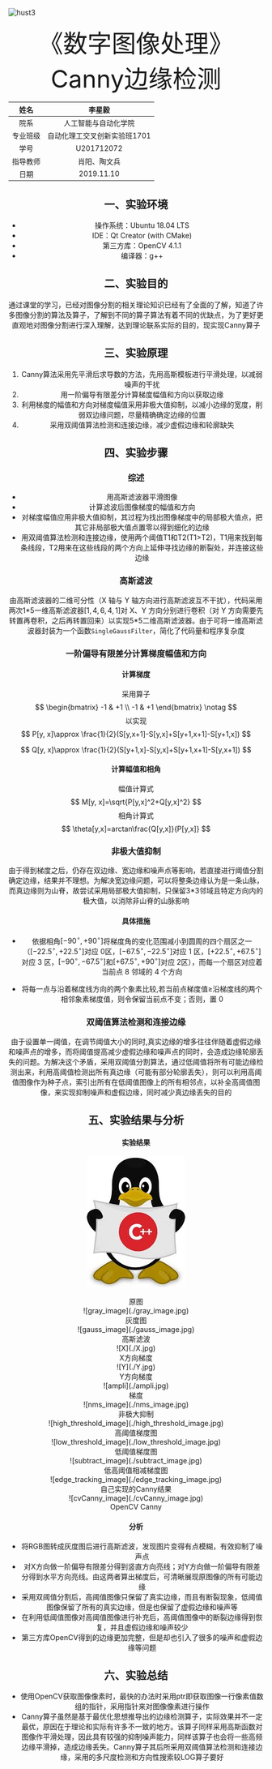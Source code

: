 ![hust3](/home/singngai/Pictures/hust3.png)







<center><font size=12>《数字图像处理》</font><center>
<center><font size=12>Canny边缘检测</font></center>







|   姓名   |            李星毅            |
| :------: | :--------------------------: |
|   院系   |     人工智能与自动化学院     |
| 专业班级 | 自动化理工交叉创新实验班1701 |
|   学号   |          U201712072          |
| 指导教师 |         肖阳、陶文兵         |
|   日期   |          2019.11.10          |







## 一、实验环境

- 操作系统：Ubuntu 18.04 LTS
- IDE：Qt Creator (with CMake)
- 第三方库：OpenCV 4.1.1
- 编译器：g++

## 二、实验目的

通过课堂的学习，已经对图像分割的相关理论知识已经有了全面的了解，知道了许多图像分割的算法及算子，了解到不同的算子算法有着不同的优缺点，为了更好更直观地对图像分割进行深入理解，达到理论联系实际的目的，现实现Canny算子

## 三、实验原理

1. Canny算法采用先平滑后求导数的方法，先用高斯模板进行平滑处理，以减弱噪声的干扰
2. 用一阶偏导有限差分计算梯度幅值和方向以获取边缘
3. 利用梯度的幅值和方向对梯度幅值采用非极大值抑制，以减小边缘的宽度，削弱双边缘问题，尽量精确确定边缘的位置
4. 采用双阈值算法检测和连接边缘，减少虚假边缘和轮廓缺失

## 四、实验步骤

### 综述
- 用高斯滤波器平滑图像
- 计算滤波后图像梯度的幅值和方向
- 对梯度幅值应用非极大值抑制，其过程为找出图像梯度中的局部极大值点，把其它非局部极大值点置零以得到细化的边缘
- 用双阈值算法检测和连接边缘，使用两个阈值T1和T2(T1>T2)，T1用来找到每条线段，T2用来在这些线段的两个方向上延伸寻找边缘的断裂处，并连接这些边缘


### 高斯滤波

由高斯滤波器的二维可分性（X 轴与 Y 轴方向进行高斯滤波互不干扰），代码采用两次1\*5一维高斯滤波器$[1, 4, 6, 4, 1]$对 X、Y 方向分别进行卷积（对 Y 方向需要先转置再卷积，之后再转置回来）以实现5*5二维高斯滤波器。由于可将一维高斯滤波器封装为一个函数`SingleGaussFilter`，简化了代码量和程序复杂度

### 一阶偏导有限差分计算梯度幅值和方向

#### 计算梯度

采用算子
$$
\begin{bmatrix}
	-1 & +1 \\
    -1 & +1
\end{bmatrix} \notag
$$
以实现
$$
P[y, x]\approx \frac{1}{2}(S[y,x+1]-S[y,x]+S[y+1,x+1]-S[y+1,x])
$$

$$
Q[y, x]\approx \frac{1}{2}(S[y+1,x]-S[y,x]+S[y+1,x+1]-S[y,x+1])
$$

#### 计算幅值和相角

幅值计算式
$$
M[y, x]=\sqrt{P[y,x]^2+Q[y,x]^2}
$$
相角计算式
$$
\theta[y,x]=arctan\frac{Q[y,x]}{P[y,x]}
$$

### 非极大值抑制

由于得到梯度之后，仍存在双边缘、宽边缘和噪声点等影响，若直接进行阈值分割确定边缘，结果并不理想。为解决宽边缘问题，可以将整条边缘认为是一条山脉，而真边缘则为山脊，故尝试采用局部极大值抑制，只保留3*3邻域且特定方向内的极大值，以消除非山脊的山脉影响

#### 具体措施

- 依据相角$[-90^\circ,+90^\circ]$将梯度角的变化范围减小到圆周的四个扇区之一（$[-22.5^\circ,+22.5^\circ]$对应 0区，$[-67.5^\circ,-22.5^\circ]$对应 1 区，$[+22.5^\circ,+67.5^\circ]$对应 3 区，$[-90^\circ,-67.5^\circ]$和$[+67.5^\circ,+90^\circ]$对应 2区），而每一个扇区对应着当前点 8 邻域的 4 个方向

- 将每一点与沿着梯度线方向的两个象素比较,若当前点梯度值$\geq$沿梯度线的两个相邻象素梯度值，则令保留当前点不变；否则，置 0 

### 双阈值算法检测和连接边缘

由于设置单一阈值，在调节阈值大小的同时,真实边缘的增多往往伴随着虚假边缘和噪声点的增多，而将阈值提高减少虚假边缘和噪声点的同时，会造成边缘轮廓丢失的问题。为解决这个矛盾，采用双阈值分割算法，通过低阈值将所有可能边缘检测出来，利用高阈值检测出所有真边缘（可能有部分轮廓丢失），则可以利用高阈值图像作为种子点，索引出所有在低阈值图像上的所有相邻点，以补全高阈值图像，来实现抑制噪声和虚假边缘，同时减少真边缘丢失的目的



## 五、实验结果与分析

#### 实验结果

![c++](./c++.jpeg)

<center>原图</center>
![gray_image](./gray_image.jpg)

<center>灰度图</center>
![gauss_image](./gauss_image.jpg)

<center>高斯滤波</center>
![X](./X.jpg)

<center>X方向梯度</center>
![Y](./Y.jpg)

<center>Y方向梯度</center>
![ampli](./ampli.jpg)

<center>梯度</center>
![nms_image](./nms_image.jpg)

<center>非极大抑制</center>
![high_threshold_image](./high_threshold_image.jpg)

<center>高阈值梯度图</center>
![low_threshold_image](./low_threshold_image.jpg)

<center>低阈值梯度图</center>
![subtract_image](./subtract_image.jpg)

<center>低高阈值相减梯度图</center>
![edge_tracking_image](./edge_tracking_image.jpg)

<center>自己实现的Canny结果</center>
![cvCanny_image](./cvCanny_image.jpg)

<center>OpenCV Canny</center>

#### 分析

- 将RGB图转成灰度图后进行高斯滤波，发现图片变得有点模糊，有效抑制了噪声点
- 对X方向做一阶偏导有限差分得到竖直方向亮线；对Y方向做一阶偏导有限差分得到水平方向亮线。由这两者算出梯度后，可清晰展现原图像的所有可能边缘
- 采用双阈值分割后，高阈值图像只保留了真实边缘，而且有断裂现象，低阈值图像保留了所有的真实边缘，但是也保留了虚假边缘和噪声等
- 在利用低阈值图像对高阈值图像进行补充后，高阈值图像中的断裂边缘得到恢复，并且虚假边缘和噪声较少
- 第三方库OpenCV得到的边缘更加完整，但是却也引入了很多的噪声和虚假边缘等问题

## 六、实验总结

- 使用OpenCV获取图像像素时，最快的办法时采用ptr即获取图像一行像素值数组的指针，采用指针来对图像像素进行操作
- Canny算子虽然是基于最优化思想推导出的边缘检测算子，实际效果并不一定最优，原因在于理论和实际有许多不一致的地方。该算子同样采用高斯函数对图像作平滑处理，因此具有较强的抑制噪声能力，同样该算子也会将一些高频边缘平滑掉，造成边缘丢失。Canny算子其后所采用双阈值算法检测和连接边缘，采用的多尺度检测和方向性搜索较LOG算子要好